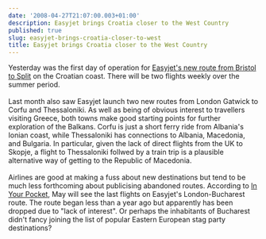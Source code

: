 ```yaml
---
date: '2008-04-27T21:07:00.003+01:00'
description: Easyjet brings Croatia closer to the West Country
published: true
slug: easyjet-brings-croatia-closer-to-west
title: Easyjet brings Croatia closer to the West Country
---
```


Yesterday was the first day of operation for <a href="http://www.easyjet.com/EN/News/new_cheap_flights_biarritz_olbia_split.html">Easyjet's new route from Bristol to Split</a> on the Croatian coast. There will be two flights weekly over the summer period.<br /><br />Last month also saw Easyjet launch two new routes from London Gatwick to Corfu and Thessaloniki. As well as being of obvious interest to travellers visiting Greece, both towns make good starting points for further exploration of the Balkans. Corfu is just a short ferry ride from Albania's Ionian coast, while Thessaloniki has connections to Albania, Macedonia, and Bulgaria. In particular, given the lack of direct flights from the UK to Skopje, a flight to Thessaloniki follwed by a train trip is a plausible alternative way of getting to the Republic of Macedonia.<br /><br />Airlines are good at making a fuss about new destinations but tend to be much less forthcoming about publicising abandoned routes. According to <a href="http://blog.inyourpocket.com/2008/04/easyjet-drops-london-bucharest-route.html">In Your Pocket</a>, May will see the last flights on Easyjet's London-Bucharest route. The route began less than a year ago but apparently has been dropped due to "lack of interest". Or perhaps the inhabitants of Bucharest didn't fancy joining the list of popular Eastern European stag party destinations?